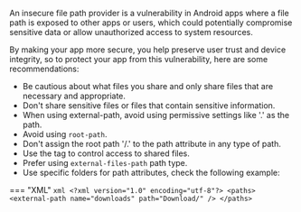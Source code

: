 An insecure file path provider is a vulnerability in Android apps where a file path is exposed to other apps or users, which could potentially compromise sensitive data or allow unauthorized access to system resources. 

By making your app more secure, you help preserve user trust and device integrity, so to protect your app from this vulnerability, here are some recommendations:

* Be cautious about what files you share and only share files that are necessary and appropriate.
* Don't share sensitive files or files that contain sensitive information.
* When using external-path, avoid using permissive settings like '.' as the path.
* Avoid using `root-path`.
* Don't assign the root path '/.' to the path attribute in any type of path.
* Use the <grant-uri-permission> tag to control access to shared files.
* Prefer using `external-files-path` path type.
* Use specific folders for path attributes, check the following example:


=== "XML"
	```xml
	<?xml version="1.0" encoding="utf-8"?>
	<paths>
	    <external-path
	        name="downloads"
	        path="Download/" />
	</paths>
	```
